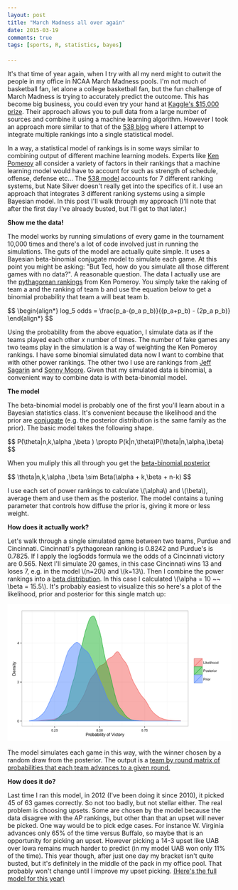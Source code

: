 ```yaml
---
layout: post
title: "March Madness all over again"
date: 2015-03-19
comments: true
tags: [sports, R, statistics, bayes]

---
```


It's that time of year again, when I try with all my nerd might to outwit the people in my office in NCAA March Madness pools. I'm not much of basketball fan, let alone a college basketball fan, but the fun challenge of March Madness is trying to accurately predict the outcome.  This has become big business, you could even try your hand at [Kaggle's $15,000 prize](https://www.kaggle.com/c/march-machine-learning-mania-2015).  Their approach allows you to pull data from a large number of sources and combine it using a machine learning algorithm. However I took an approach more similar to that of the [538 blog](http://fivethirtyeight.com/interactives/march-madness-predictions-2015/#mens) where I attempt to integrate multiple rankings into a single statistical model.

In a way, a statistical model of rankings is in some ways similar to combining output of different machine learning models. Experts like [Ken Pomeroy](http://kenpom.com) all consider a variety of factors in their rankings that a machine learning model would have to account for such as strength of schedule, offense, defense etc...  The [538 model](http://fivethirtyeight.com/features/march-madness-predictions-2015-methodology/) accounts for 7 different ranking systems, but Nate Silver doesn't really get into the specifics of it. I use an approach that integrates 3 different ranking systems using a simple Bayesian model.  In this post I'll walk through my approach (I'll note that after the first day I've already busted, but I'll get to that later.)

**Show me the data!**

The model works by running simulations of every game in the tournament 10,000 times and there's a lot of code involved just in running the simulations.  The guts of the model are actually quite simple.  It uses a Bayesian beta-binomial conjugate model to simulate each game.  At this point you might be asking: "But Ted, how do you simulate all those different games with no data?". A reasonable question. The data I actually use are the [pythagorean rankings](http://kenpom.com/blog/index.php/weblog/entry/ratings_explanation) from Ken Pomeroy. You simply take the raking of team a and the ranking of team b  and use the equation below to get a binomial probability that team a will beat team b.

<div>
$$
\begin{align*}
log_5 odds = \frac{p_a-(p_a p_b)}{(p_a+p_b) - (2p_a p_b)}
\end{align*}
$$
</div>

Using the probability from the above equation, I simulate data as if the teams played each other *x* number of times.  The number of fake games any two teams play in the simulation is a way of weighting the Ken Pomeroy rankings. I have some binomial simulated data now I want to combine that with other power rankings.  The other two I use are rankings from [Jeff Sagarin](http://www.usatoday.com/sports/ncaab/sagarin/) and [Sonny Moore](http://sonnymoorepowerratings.com/m-basket.htm).  Given that my simulated data is binomial, a convenient way to combine data is with beta-binomial model.  

**The model**

The beta-binomial model is probably one of the first you'll learn about in a Bayesian statistics class.  It's convenient because the likelihood and the prior are [conjugate](http://en.wikipedia.org/wiki/Conjugate_prior) (e.g. the posterior distribution is the same family as the prior).  The basic model takes the following shape.

<div>
$$
P(\theta|n,k,\alpha ,\beta  ) \propto P(k|n,\theta)P(\theta|n,\alpha,\beta)
$$
</div>

When you muliply this all through you get the [beta-binomial posterior](http://en.wikipedia.org/wiki/Beta-binomial_distribution)

<div>
$$
\theta|n,k,\alpha ,\beta \sim Beta(\alpha + k,\beta + n-k)
$$
</div>

I use each set of power rankings to calculate  \\(\alpha\\) and \\(\beta\\), average them and use them as the posterior.  The model contains a tuning parameter that controls how diffuse the prior is, giving it more or less weight.

**How does it actually work?**

Let's walk through a single simulated game between two teams, Purdue and Cincinnati. Cincinnati's pythagorean ranking is 0.8242 and Purdue's  is 0.7825.  If I apply the log5odds formula we the odds of a Cincinnati victory are 0.565.  Next I'll simulate 20 games, in this case Cincinnati wins 13 and loses 7, e.g. in the model \\(n=20\\) and \\(k=13\\).  Then I combine the power rankings into a [beta distribution](https://github.com/emhart/ncaaModel/blob/master/ncaaModel.R#L24-L49).  In this case I calculated \\(\alpha = 10 ~~ \beta = 15.5\\).  It's probably easiest to visualize this so here's a plot of the likelihood, prior and posterior for this single match up:

<center><img src = "/assets/img/Posterior.png"></center>

The model simulates each game in this way, with the winner chosen by a random draw from the posterior.  The output is a [team by round matrix of probabilities that each team advances to a given round.](https://docs.google.com/spreadsheets/d/1Pw0WI5tU5xFOkH-TPuXJ4unfpKvBllMnMnOoljLmE3k/edit?usp=sharing)

**How does it do?**

Last time I ran this model, in 2012 (I've been doing it since 2010), it picked 45 of 63 games correctly.  So not too badly, but not stellar either.  The real problem is choosing upsets.  Some are chosen by the model because the data disagree with the AP rankings, but other than that an upset will never be picked.  One way would be to pick edge cases. For instance W. Virginia advances only 65% of the time versus Buffalo, so maybe that is an opportunity for picking an upset.  However picking a 14-3 upset like UAB over Iowa remains much harder to predict (in my model UAB won only 11% of the time).  This year though, after just one day my bracket isn't quite busted, but it's definitely in the middle of the pack in my office pool.  That probably won't change until I improve my upset picking. [(Here's the full model for this year)](https://github.com/emhart/ncaaModel)
